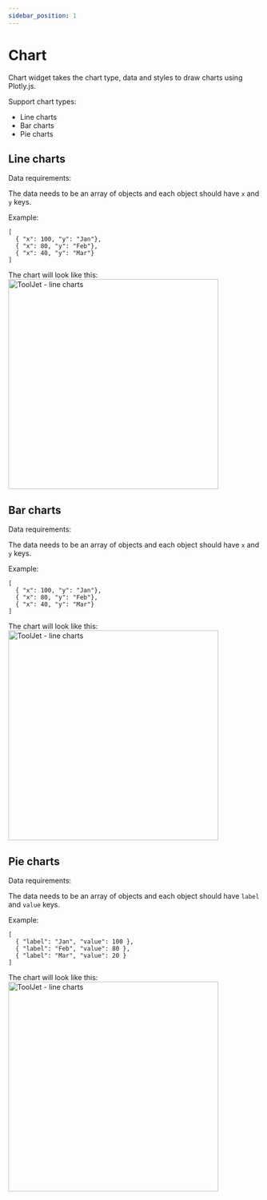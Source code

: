 ```yaml
---
sidebar_position: 1
---
```


# Chart

Chart widget takes the chart type, data and styles to draw charts using Plotly.js. 

Support chart types: 
- Line charts 
- Bar charts 
- Pie charts

## Line charts

Data requirements:

The data needs to be an array of objects and each object should have `x` and `y` keys. 

Example: 

```
[
  { "x": 100, "y": "Jan"},
  { "x": 80, "y": "Feb"}, 
  { "x": 40, "y": "Mar"}
]
```

The chart will look like this:
<img class="screenshot-full" src="/img/widgets/chart/line.png" alt="ToolJet - line charts" height="420"/>

## Bar charts

Data requirements:

The data needs to be an array of objects and each object should have `x` and `y` keys. 

Example: 

```
[
  { "x": 100, "y": "Jan"},
  { "x": 80, "y": "Feb"}, 
  { "x": 40, "y": "Mar"}
]
```

The chart will look like this:
<img class="screenshot-full" src="/img/widgets/chart/bar.png" alt="ToolJet - line charts" height="420"/>


## Pie charts 

Data requirements:

The data needs to be an array of objects and each object should have `label` and `value` keys. 

Example: 

```
[
  { "label": "Jan", "value": 100 },
  { "label": "Feb", "value": 80 },
  { "label": "Mar", "value": 20 }
]
```

The chart will look like this:
<img class="screenshot-full" src="/img/widgets/chart/pie.png" alt="ToolJet - line charts" height="420"/>
